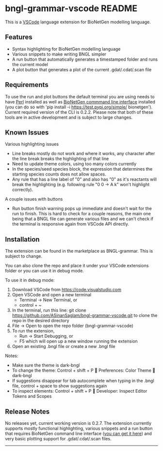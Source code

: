 # bngl-grammar-vscode README

This is a [VSCode](https://code.visualstudio.com/) language extension for BioNetGen modelling language. 

## Features

* Syntax highlighting for BioNetGen modelling language
* Various snippets to make writing BNGL simpler
* A run button that automatically generates a timestamped folder and runs the current model
* A plot button that generates a plot of the current .gdat/.cdat/.scan file

## Requirements

To use the run and plot buttons the default terminal you are using needs to have [Perl](https://www.perl.org/) installed as well as [BioNetGen commmand line interface](https://github.com/ASinanSaglam/BNG_cli) installed (you can do so with 'pip install -i https://test.pypi.org/simple/ bionetgen'). Current required version of the CLI is 0.2.2. Please note that both of these tools are in active development and is subject to large changes.

## Known Issues

Various highlighting issues
* Line breaks mostly do not work and where it works, any character after the line break breaks the highlighting of that line
* Need to update theme colors, using too many colors currently
* In the species/seed species block, the expression that determines the starting species counts does not allow spaces. 
* Any rule that has a line label of "0" and also has "0" as it's reactants will break the highlighting (e.g. following rule "0 0 -> A k" won't highlight correctly).

A couple issues with buttons
* Run button finish warning pops up immediate and doesn't wait for the run to finish. This is hard to check for a couple reasons, the main one being that a BNGL file can generate various files and we can't check if the terminal is responsive again from VSCode API directly. 

## Installation

The extension can be found in the marketplace as BNGL-grammar. This is subject to change. 

You can also clone the repo and place it under your VSCode extensions folder or you can use it in debug mode.

To use it in debug mode:

1.	Download VSCode from https://code.visualstudio.com 
2.	Open VSCode and open a new terminal
	* Terminal -> New Terminal, or
    * control + ~
3.	In the terminal, run this line:
git clone https://github.com/ASinanSaglam/bngl-grammar-vscode.git
	to clone the repo in the desired directory
4.	File -> Open to open the repo folder (bngl-grammar-vscode)
5.	To run the extension,
    * Run -> Start Debugging, or
    * F5
which will open up a new window running the extension
6.	Open an existing .bngl file or create a new .bngl file


Notes:
* Make sure the theme is dark-bngl
* To change the theme:
  Control + shift + P  Preferences: Color Theme  dark-bngl
* If suggestions disappear for tab autocomplete when typing in the .bngl file, control + space to show suggestions again
* To inspect elements: 
  Control + shift + P  Developer: Inspect Editor Tokens and Scopes


## Release Notes

No releases yet, current working version is 0.2.7. The extension currently supports mostly functional highlighting, various snippets and a run button that requires BioNetGen command line interface ([you can get it here](https://github.com/ASinanSaglam/BNG_cli)) and very basic plotting support for .gdat/.cdat/.scan files. 

-----------------------------------------------------------------------------------------------------------